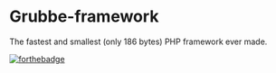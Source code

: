# Grubbe-framework
The fastest and smallest (only 186 bytes) PHP framework ever made. 


[![forthebadge](http://forthebadge.com/images/badges/certified-snoop-lion.svg)](http://forthebadge.com)
